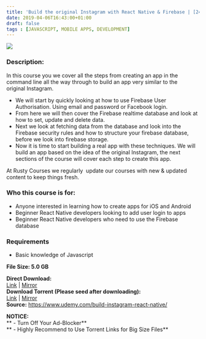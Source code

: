 ```yaml
---
title: 'Build the original Instagram with React Native & Firebase | [24.99$ Course For Free]'
date: 2019-04-06T16:43:00+01:00
draft: false
tags : [JAVASCRIPT, MOBILE APPS, DEVELOPMENT]
---
```


[![](https://3.bp.blogspot.com/-VwOMyajGgVo/XKjIVi0A7nI/AAAAAAAABWM/b-an4e82AUABWwUX94ZyiJOVLwKpaNpZACLcBGAs/s640/Build-the-original-Instagram-with-React-Native-Firebase.jpg)](https://3.bp.blogspot.com/-VwOMyajGgVo/XKjIVi0A7nI/AAAAAAAABWM/b-an4e82AUABWwUX94ZyiJOVLwKpaNpZACLcBGAs/s1600/Build-the-original-Instagram-with-React-Native-Firebase.jpg)

  

### Description:

In this course you we cover all the steps from creating an app in the command line all the way through to build an app very similar to the original Instagram.  

*   We will start by quickly looking at how to use Firebase User Authorisation. Using email and password or Facebook login.
*   From here we will then cover the Firebase realtime database and look at how to set, update and delete data.
*   Next we look at fetching data from the database and look into the Firebase security rules and how to structure your firebase database, before we look into firebase storage.
*   Now it is time to start building a real app with these techniques. We will build an app based on the idea of the original Instagram, the next sections of the course will cover each step to create this app.

At Rusty Courses we regularly  update our courses with new & updated content to keep things fresh.  

### Who this course is for:

*   Anyone interested in learning how to create apps for iOS and Android
*   Beginner React Native developers looking to add user login to apps
*   Beginner React Native developers who need to use the Firebase database

### Requirements

*   Basic knowledge of Javascript

**File Size: 5.0 GB**

**Direct Download:**  
[Link](https://arthikgyan.com/Buildtheoriginallink1) | [Mirror](https://arthikgyan.com/Buildtheoriginallink2)  
**Download Torrent (Please seed after downloading):**  
[Link](https://arthikgyan.com/Buildtheoriginaltorrent1) | [Mirror](https://arthikgyan.com/Buildtheoriginaltorrent2)  
**Source:** https://www.udemy.com/build-instagram-react-native/  

**NOTICE:**  
** - Turn Off Your Ad-Blocker**  
** - Highly Recommend to Use Torrent Links for Big Size Files**